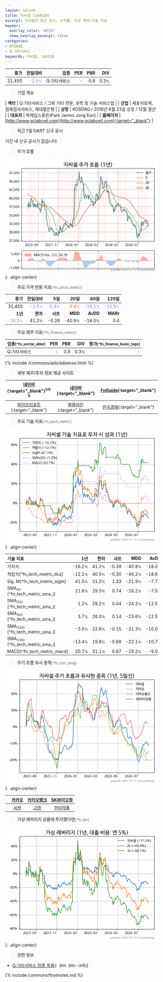 ```yaml
---
layout: splash
title: 지씨셀 (144510)
excerpt: 지씨셀의 최근 공시, 수익률, 주요 재무/기술 지표
header:
  overlay_color: "#333"
  show_overlay_excerpt: false
categories:
- KOSDAQ
- Q:기타서비스
keywords: 지씨셀, 144510
---
```


| **종가** | **전일대비** | **업종** | **PER** | **PBR** | **DIV** |
| -------: | -----------: | -------: | ------: | ------: | ------: |
| 31,450 | <span style="color: cornflowerblue">-2.5<small>%</small></span> | Q:기타서비스 | - | 0.9 | 0.3<small>%</small> |

<!-- more -->


> **기업 개요**<a id="company"></a>

| <span style="white-space:nowrap;">**섹터**</span> | Q:기타서비스 / 그외 기타 전문, 과학 및 기술 서비스업 |
| <span style="white-space:nowrap;">**산업**</span> | 세포치료제, 검체검사서비스, 제대혈은행 |
| <span style="white-space:nowrap;">**상장**</span> | KOSDAQ / 2016년 6월 23일 상장 / 12월 결산 |
| <span style="white-space:nowrap;">**대표자**</span> | 박제임스종은(Park James Jong Eun) |
| <span style="white-space:nowrap;">**홈페이지**</span> | [http://www.gclabcell.com](http://www.gclabcell.com){:target="_blank"} |


> **최근 7일 DART 신규 공시**<a id="dart"></a>

기간 내 신규 공시가 없습니다.


> **주가 흐름**<a id="price"></a>

![144510](/stock/images/144510.png){: .align-center}


> **주요 가격 변동 지표**<small>[^fn_price_metric]</small>

| **종가** | **전일대비** | **5일** | **20일** | **60일** | **120일** |
| -------: | -----------: | ------: | -------: | -------: | --------: |
| 31,450 | <span style="color: cornflowerblue">-2.5<small>%</small></span> | <span style="color: cornflowerblue">-5.4<small>%</small></span> | <span style="color: tomato">9.4<small>%</small></span> | <span style="color: cornflowerblue">-16.2<small>%</small></span> | <span style="color: cornflowerblue">-22.9<small>%</small></span> |
| **1년** | **편차** | **샤프** | **MDD** | **AvDD** | **MARr** |
| <span style="color: cornflowerblue">-16.2<small>%</small></span> | 41.2<small>%</small> | -0.39 | -40.9<small>%</small> | -18.0<small>%</small> | 0.4 |


> **주요 재무 지표**<small>[^fn_finance_metric]</small>

| **업종**<small>[^fn_sector_abbr]</small> | **PER** | **PBR** | **DIV** | **평가**<small>[^fn_finance_basic_tags]</small> |
| :--------------------------------------- | ------: | ------: | ------: | ----------------------------------------------: |
| Q:기타서비스 | - | 0.9 | 0.3<small>%</small> | - |



{% include /commons/ads/adsense.html %}

> **세부 재무/투자 정보 제공 사이트**

| [네이버](https://m.stock.naver.com/domestic/stock/144510/finance/summary){:target="_blank"}<sup><small>모바일</small></sup> | [네이버](https://finance.naver.com/item/coinfo.naver?code=144510){:target="_blank"} | [FnGuide](https://comp.fnguide.com/SVO2/ASP/SVD_Invest.asp?gicode=A144510&MenuYn=Y){:target="_blank"} |
| :---: | :---: | :---: |
| [와이즈리포트](https://comp.wisereport.co.kr/company/c1040001.aspx?cmp_cd=144510){:target="_blank"} | [밸류라인](https://www.valueline.co.kr/finance/summary/144510){:target="_blank"} | [한국경제](https://markets.hankyung.com/stock/144510/financial-summary){:target="_blank"} |


> **주요 기술 지표**<small>[^fn_tech_metric]</small>


![144510](/stock/images/144510_tech.png){: .align-center}

| **기술 지표** | **1년** | **편차** | **샤프** | **MDD** | **AvDD** |
| :------------ | ------: | -----------: | -------: | ------: | -------: |
| 거치식 | -16.2<small>%</small> | 41.2<small>%</small> | -0.39 | -40.9<small>%</small> | -18.0<small>%</small> |
| 적립식[^fn_tech_metric_dca] | -12.1<small>%</small> | 40.5<small>%</small> | -0.30 | -44.2<small>%</small> | -18.6<small>%</small> |
| Sig. M[^fn_tech_metric_sigm] | 41.5<small>%</small> | 31.2<small>%</small> | 1.33 | -21.9<small>%</small> | -7.7<small>%</small> |
| SMA<small><sub>(5)</sub></small>[^fn_tech_metric_sma_i] | 21.6<small>%</small> | 29.3<small>%</small> | 0.74 | -16.2<small>%</small> | -7.5<small>%</small> |
| SMA<small><sub>(20)</sub></small>[^fn_tech_metric_sma_i] | 1.2<small>%</small> | 28.2<small>%</small> | 0.04 | -24.2<small>%</small> | -12.5<small>%</small> |
| SMA<small><sub>(60)</sub></small>[^fn_tech_metric_sma_i] | 3.7<small>%</small> | 26.0<small>%</small> | 0.14 | -23.6<small>%</small> | -12.5<small>%</small> |
| SMA<small><sub>(120)</sub></small>[^fn_tech_metric_sma_i] | -3.5<small>%</small> | 22.6<small>%</small> | -0.15 | -21.3<small>%</small> | -10.0<small>%</small> |
| SMA<small><sub>(240)</sub></small>[^fn_tech_metric_sma_i] | -13.4<small>%</small> | 19.8<small>%</small> | -0.68 | -22.1<small>%</small> | -10.7<small>%</small> |
| MACD[^fn_tech_metric_macd] | 20.7<small>%</small> | 31.1<small>%</small> | 0.67 | -19.2<small>%</small> | -9.0<small>%</small> |


> **주가 흐름 유사 종목**<a id="corr"></a><small>[^fn_corr_long]</small>

![144510](/stock/images/144510_corr.png){: .align-center}

|       | [카카오](/035720/) | [카카오뱅크](/323410/) | [SK바이오팜](/326030/) |
| :---: | :------------------------------------: | :------------------------------------: | :------------------------------------: |
|       | [씨젠](/096530/) | [고영](/098460/) | [한미약품](/128940/) |


> **가상 레버리지 상품에 투자했다면**<a id="2x"></a><small>[^fn_lev]</small>

![144510](/stock/images/144510_2x.png){: .align-center}


> **관련 정보**

- [Q:기타서비스 업종 목록](/stats/sector/kosdaq_업종_기타서비스_종목/){: .btn .btn--info}

{% include commons/footnotes.md %}